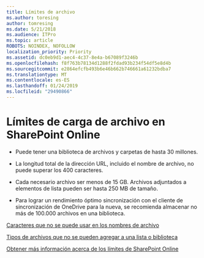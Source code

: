 ```yaml
---
title: Límites de archivo
ms.author: toresing
author: tomresing
ms.date: 5/21/2018
ms.audience: ITPro
ms.topic: article
ROBOTS: NOINDEX, NOFOLLOW
localization_priority: Priority
ms.assetid: dc0eb9d1-aec4-4c37-8e4a-b67089f3246b
ms.openlocfilehash: f8f763b78134d1288f2fdad93b234f54df5e8d4b
ms.sourcegitcommit: e2864efcfb493b6e46b662b746661a61232bdba7
ms.translationtype: MT
ms.contentlocale: es-ES
ms.lasthandoff: 01/24/2019
ms.locfileid: "29490866"
---
```

# <a name="file-upload-limits-in-sharepoint-online"></a>Límites de carga de archivo en SharePoint Online

- Puede tener una biblioteca de archivos y carpetas de hasta 30 millones.
    
- La longitud total de la dirección URL, incluido el nombre de archivo, no puede superar los 400 caracteres.
    
- Cada necesario archivo ser menos de 15 GB. Archivos adjuntados a elementos de lista pueden ser hasta 250 MB de tamaño.
    
- Para lograr un rendimiento óptimo sincronización con el cliente de sincronización de OneDrive para la nueva, se recomienda almacenar no más de 100.000 archivos en una biblioteca. 
    
[Caracteres que no se puede usar en los nombres de archivo](https://go.microsoft.com/fwlink/?linkid=866430)
  
[Tipos de archivos que no se pueden agregar a una lista o biblioteca](https://go.microsoft.com/fwlink/?linkid=273757)
  
[Obtener más información acerca de los límites de SharePoint Online](https://go.microsoft.com/fwlink/?linkid=271273)
  


